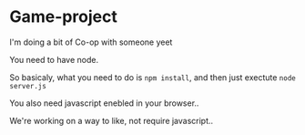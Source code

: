 # Game-project
I'm doing a bit of Co-op with someone yeet


You need to have node.

So basicaly, what you need to do is `npm install`, and then just exectute `node server.js`

You also need javascript enebled in your browser..

We're working on a way to like, not require javascript..
